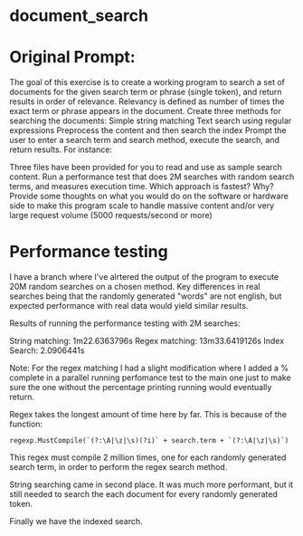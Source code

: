 # document_search

# Original Prompt:
The goal of this exercise is to create a working program to search a set of documents for the given search term or phrase (single token), and return results in order of relevance. 
Relevancy is defined as number of times the exact term or phrase appears in the document. 
Create three methods for searching the documents: 
Simple string matching
Text search using regular expressions
Preprocess the content and then search the index
Prompt the user to enter a search term and search method, execute the search, and return results. For instance:
 
Three files have been provided for you to read and use as sample search content.
Run a performance test that does 2M searches with random search terms, and measures execution time. Which approach is fastest? Why?
Provide some thoughts on what you would do on the software or hardware side to make this program scale to handle massive content and/or very large request volume (5000 requests/second or more)

# Performance testing

I have a branch where I've alrtered the output of the program to execute 20M random searches on a chosen method. Key differences in real searches being that the randomly generated "words" are not english, but expected performance with real data would yield similar results.

Results of running the performance testing with 2M searches:

String matching: 1m22.6363796s
Regex matching: 13m33.6419126s
Index Search: 2.0906441s

Note: For the regex matching I had a slight modification where I added a % complete in a parallel running perfomance test to the main one just to make sure the one without the percentage printing running would eventually return.

Regex takes the longest amount of time here by far. This is because of the function:

```golang
regexp.MustCompile(`(?:\A|\z|\s)(?i)` + search.term + `(?:\A|\z|\s)`)
```

This regex must compile 2 million times, one for each randomly generated search term, in order to perform the regex search method.

String searching came in second place. It was much more performant, but it still needed to search the each document for every randomly generated token.

Finally we have the indexed search.